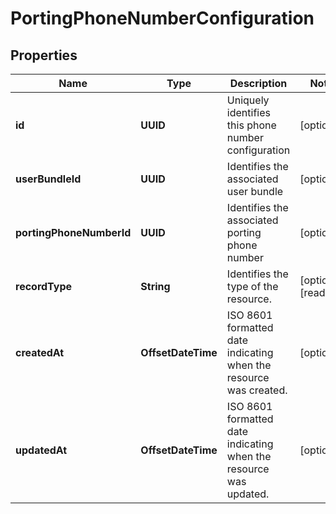 

# PortingPhoneNumberConfiguration


## Properties

| Name | Type | Description | Notes |
|------------ | ------------- | ------------- | -------------|
|**id** | **UUID** | Uniquely identifies this phone number configuration |  [optional] |
|**userBundleId** | **UUID** | Identifies the associated user bundle |  [optional] |
|**portingPhoneNumberId** | **UUID** | Identifies the associated porting phone number |  [optional] |
|**recordType** | **String** | Identifies the type of the resource. |  [optional] [readonly] |
|**createdAt** | **OffsetDateTime** | ISO 8601 formatted date indicating when the resource was created. |  [optional] |
|**updatedAt** | **OffsetDateTime** | ISO 8601 formatted date indicating when the resource was updated. |  [optional] |



